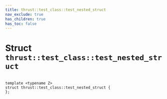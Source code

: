```yaml
---
title: thrust::test_class::test_nested_struct
nav_exclude: true
has_children: true
has_toc: false
---
```


# Struct `thrust::test_class::test_nested_struct`

<code class="doxybook">
<span>template &lt;typename Z&gt;</span>
<span>struct thrust::test&#95;class::test&#95;nested&#95;struct {</span>
<span>};</span>
</code>

